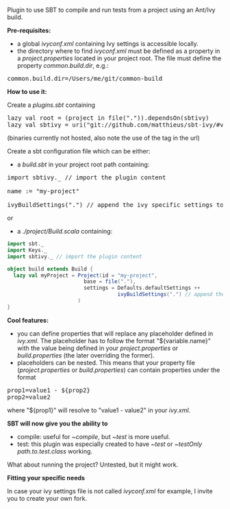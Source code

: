 Plugin to use SBT to compile and run tests from a project using an Ant/Ivy build.

**Pre-requisites:**

- a global _ivyconf.xml_ containing Ivy settings is accessible locally.
- the directory where to find _ivyconf.xml_ must be defined as a property in a _project.properties_ located in your project root. The file must define the property _common.build.dir_, e.g.:

<pre>
common.build.dir=/Users/me/git/common-build
</pre>

**How to use it:**

Create a _plugins.sbt_ containing

<pre>
lazy val root = (project in file(".")).dependsOn(sbtivy)
lazy val sbtivy = uri("git://github.com/matthieus/sbt-ivy/#v1.0")
</pre>
(binaries currently not hosted, also note the use of the tag in the url)

Create a sbt configuration file which can be either:

- a _build.sbt_ in your project root path containing:

<pre>
import sbtivy._ // import the plugin content

name := "my-project"

ivyBuildSettings(".") // append the ivy specific settings to your project
</pre>

or 

- a _./project/Build.scala_ containing:

```scala
import sbt._
import Keys._
import sbtivy._ // import the plugin content

object build extends Build {
  lazy val myProject = Project(id = "my-project",
                         base = file("."),
                         settings = Defaults.defaultSettings ++ 
                                    ivyBuildSettings(".") // append the ivy specific settings to your project
                       )
}
```

**Cool features:**

- you can define properties that will replace any placeholder defined in _ivy.xml_. The placeholder has to follow the format "${variable.name}" with the value being defined in your _project.properties_ or _build.properties_ (the later overriding the former).
- placeholders can be nested. This means that your property file (_project.properties_ or _build.properties_) can contain properties under the format

<pre>
prop1=value1 - ${prop2}
prop2=value2
</pre>

where "${prop1}" will resolve to "value1 - value2" in your _ivy.xml_.

**SBT will now give you the ability to**

- compile: useful for _~compile_, but _~test_ is more useful.
- test: this plugin was especially created to have _~test_ or _~testOnly path.to.test.class_ working.

What about running the project? Untested, but it might work.

**Fitting your specific needs**

In case your ivy settings file is not called _ivyconf.xml_ for example, I invite you to create your own fork.
